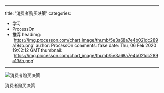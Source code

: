 
---
title: '消费者购买决策'
categories: 
 - 学习
 - ProcessOn
 - 推荐
headimg: 'https://img.processon.com/chart_image/thumb/5e3a68a7e4b021dc289a19db.png'
author: ProcessOn
comments: false
date: Thu, 06 Feb 2020 19:02:12 GMT
thumbnail: 'https://img.processon.com/chart_image/thumb/5e3a68a7e4b021dc289a19db.png'
---

<div>   
<img class="thumb" alt="消费者购买决策" src="https://img.processon.com/chart_image/thumb/5e3a68a7e4b021dc289a19db.png" referrerpolicy="no-referrer">
<p>消费者购买决策</p>  
</div>
            